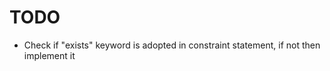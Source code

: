 TODO
====
- Check if "exists" keyword is adopted in constraint statement, if not then implement it

